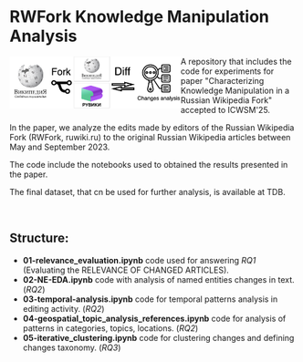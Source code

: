 # RWFork Knowledge Manipulation Analysis

<img align="left" src="figures/resear_question_scketch.png" alt="scketch" style="width:300px;"/>

<!-- <img align="left" src="figures/rumap.png" alt="locations of changed articles" style="width:400px;"/>
<img align="left" src="figures/temporal_edits.png" alt="temporal patterns in data" style="width:400px;"/> -->

A repository that includes the code for experiments for paper "Characterizing Knowledge Manipulation in a Russian Wikipedia Fork" accepted to ICWSM'25. 

In the paper, we analyze the edits made by editors of the Russian Wikipedia Fork (RWFork, ruwiki.ru) to the original Russian Wikipedia articles between May and September 2023.

The code include the notebooks used to obtained the results presented in the paper.

The final dataset, that cn be used for further analysis, is available at TDB.

<br clear="all" />

## Structure: 
- **01-relevance_evaluation.ipynb** code used for answering *RQ1* (Evaluating the RELEVANCE OF CHANGED ARTICLES).
- **02-NE-EDA.ipynb** code with analysis of named entities changes in text. (*RQ2*)
- **03-temporal-analysis.ipynb** code for temporal patterns analysis in editing activity. (*RQ2*)
- **04-geospatial_topic_analysis_references.ipynb** code for analysis of patterns in categories, topics, locations. (*RQ2*)
- **05-iterative_clustering.ipynb** code for clustering changes and defining changes taxonomy. (*RQ3*)
